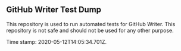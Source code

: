 ## GitHub Writer Test Dump

This repository is used to run automated tests for GitHub Writer.
This repository is not safe and should not be used for any other purpose.

Time stamp: 2020-05-12T14:05:34.701Z.
